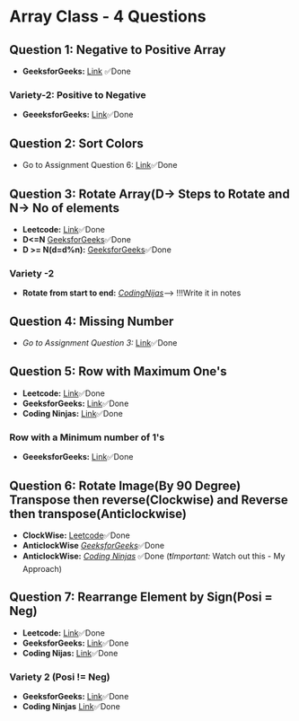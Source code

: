 # Array Class - 4 Questions


## Question 1: Negative to Positive Array
- **GeeksforGeeks:** [Link](https://practice.geeksforgeeks.org/problems/arranging-the-array1131/1) ✅Done

### Variety-2: Positive to Negative
- **GeeeksforGeeks:** [Link](https://practice.geeksforgeeks.org/problems/move-all-negative-elements-to-end1813/1)✅Done

## Question 2: Sort Colors
- Go to Assignment Question 6: [Link](https://github.com/kuldeepsaini23/DSA-C-plus-plus/tree/main/Week%203(Array)/Assignment)✅Done

## Question 3: Rotate Array(D-> Steps to Rotate and N-> No of elements
- **Leetcode:** [Link](https://leetcode.com/problems/rotate-array/description/)✅Done
-  **D<=N** [GeeksforGeeks](https://practice.geeksforgeeks.org/problems/rotate-array-by-n-elements-1587115621/1)✅Done
-  **D >= N(d=d%n):** [GeeksforGeeks](https://practice.geeksforgeeks.org/problems/reversal-algorithm5340/1)✅Done
### Variety -2
-  **Rotate from start to end:** [*CodingNijas*](https://www.codingninjas.com/studio/problems/rotate-array_1230543?leftPanelTab=0)--> !!!Write it in notes

## Question 4: Missing Number
-  *Go to Assignment Question 3:* [Link](https://github.com/kuldeepsaini23/DSA-C-plus-plus/tree/main/Week%203(Array)/Assignment)✅Done


## Question 5: Row with Maximum One's
- **Leetcode:** [Link](https://leetcode.com/problems/row-with-maximum-ones/description/)✅Done
- **GeeksforGeeks:** [Link](https://practice.geeksforgeeks.org/problems/row-with-max-1s0023/1)✅Done
- **Coding Ninjas:** [Link](https://www.codingninjas.com/studio/problems/row-with-max-1s_893269)✅Done

### Row with a Minimum number of 1's
- **GeeeksforGeeks:** [Link](https://practice.geeksforgeeks.org/problems/row-with-minimum-number-of-1s5430/1)✅Done


## Question 6: Rotate Image(By 90 Degree) Transpose then reverse(Clockwise) and Reverse then transpose(Anticlockwise)
- **ClockWise:** [Leetcode](https://leetcode.com/problems/rotate-image/description/)✅Done
- **AnticlockWise** [*GeeksforGeeks*](https://practice.geeksforgeeks.org/problems/rotate-by-90-degree0356/1)✅Done
- **AnticlockWise:** [*Coding Ninjas*](https://www.codingninjas.com/studio/problems/rotate-matrix-by-90-degrees_981261?leftPanelTab=3) ✅Done (:exclamation:*Important:* Watch out this - My Approach)

## Question 7: Rearrange Element by Sign(Posi = Neg)
- **Leetcode:** [Link](https://leetcode.com/problems/rearrange-array-elements-by-sign/description/)✅Done
- **GeeksforGeeks:** [Link](https://practice.geeksforgeeks.org/problems/positive-and-negative-elements4613/1)✅Done
- **Coding Nijas:** [Link](https://www.codingninjas.com/studio/problems/alternatives_893342)✅Done
### Variety 2 (Posi != Neg)
- **GeeksforGeeks:** [Link](https://practice.geeksforgeeks.org/problems/array-of-alternate-ve-and-ve-nos1401/1)✅Done
- **Coding Ninjas** [Link](https://www.codingninjas.com/studio/problems/alternate-numbers_6783445)✅Done



